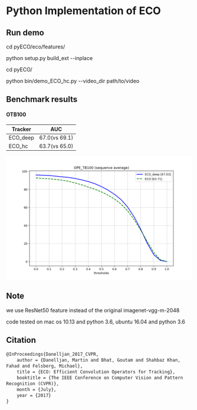 # Python Implementation of ECO

## Run demo
cd pyECO/eco/features/

python setup.py build_ext --inplace

cd pyECO/

python bin/demo_ECO_hc.py --video_dir path/to/video

## Benchmark results
#### OTB100  

| Tracker  | AUC           |
| -------- | ------------- |
| ECO_deep | 67.0(vs 69.1) |
| ECO_hc   | 63.7(vs 65.0) |

![](./figure/otb100.png)

## Note

we use ResNet50 feature instead of the original imagenet-vgg-m-2048

code tested on mac os 10.13 and python 3.6, ubuntu 16.04 and python 3.6 

## Citation
	@InProceedings{Danelljan_2017_CVPR,
		author = {Danelljan, Martin and Bhat, Goutam and Shahbaz Khan, Fahad and Felsberg, Michael},
		title = {ECO: Efficient Convolution Operators for Tracking},
		booktitle = {The IEEE Conference on Computer Vision and Pattern Recognition (CVPR)},
		month = {July},
		year = {2017}
	}
